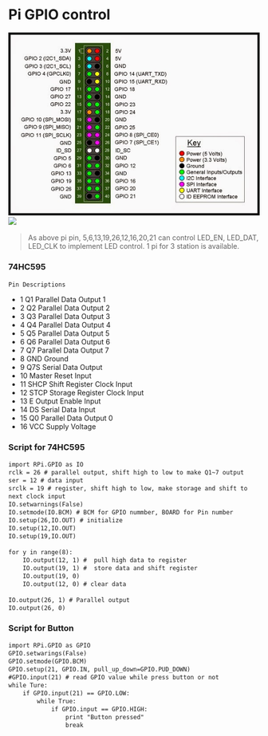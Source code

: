 # Pi GPIO control 
   ![](https://github.com/ty3n/Pi.74HC595/blob/main/img/1.jpg?raw=true)![](http://172.25.102.61:3000/Nick/Raspberry-pi.GPIO.74HC595/raw/branch/master/img/2.png/)
> As above pi pin, 5,6,13,19,26,12,16,20,21 can control LED_EN, LED_DAT, LED_CLK to implement LED control. 1 pi for 3 station is available. 

### 74HC595 
    Pin Descriptions
* 1 Q1 Parallel Data Output 1
* 2 Q2 Parallel Data Output 2
* 3 Q3 Parallel Data Output 3
* 4 Q4 Parallel Data Output 4
* 5 Q5 Parallel Data Output 5
* 6 Q6 Parallel Data Output 6
* 7 Q7 Parallel Data Output 7
* 8 GND Ground
* 9 Q7S Serial Data Output
* 10 Master Reset Input
* 11 SHCP Shift Register Clock Input
* 12 STCP Storage Register Clock Input
* 13 E Output Enable Input
* 14 DS Serial Data Input
* 15 Q0 Parallel Data Output 0
* 16 VCC Supply Voltage

### Script for 74HC595
```
import RPi.GPIO as IO
rclk = 26 # parallel output, shift high to low to make Q1~7 output
ser = 12 # data input
srclk = 19 # register, shift high to low, make storage and shift to next clock input
IO.setwarnings(False)
IO.setmode(IO.BCM) # BCM for GPIO nummber, BOARD for Pin number
IO.setup(26,IO.OUT) # initialize 
IO.setup(12,IO.OUT)
IO.setup(19,IO.OUT)

for y in range(8):
    IO.output(12, 1) #  pull high data to register
    IO.output(19, 1) #  store data and shift register
    IO.output(19, 0)
    IO.output(12, 0) # clear data

IO.output(26, 1) # Parallel output
IO.output(26, 0)
```

### Script for Button
```
import RPi.GPIO as GPIO
GPIO.setwarings(False)
GPIO.setmode(GPIO.BCM)
GPIO.setup(21, GPIO.IN, pull_up_down=GPIO.PUD_DOWN)
#GPIO.input(21) # read GPIO value while press button or not
while Ture:
    if GPIO.input(21) == GPIO.LOW:
        while True:
            if GPIO.input == GPIO.HIGH:
                print "Button pressed"
                break
```
